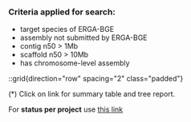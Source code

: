 ### Criteria applied for search:
  - target species of ERGA-BGE
  - assembly not submitted by ERGA-BGE
  - contig n50 > 1Mb
  - scaffold n50 > 10Mb
  - has chromosome-level assembly

::grid{direction="row" spacing="2" class="padded"}

(*) Click on link for summary table and tree report.

For **status per project** use [this link](https://goat.genomehubs.org/search?query=long_list%3DERGA-BGE%20AND%20bioproject%3D%21PRJEB61747%20AND%20tax_rank%28species%29%20AND%20ebp_metric_date&result=taxon&includeEstimates=true&summaryValues=count&taxonomy=ncbi&size=100&offset=0&fields=insdc_open%2Csequencing_status_africabp%2Csequencing_status_ag100pest%2Csequencing_status_agi%2Csequencing_status_arg%2Csequencing_status_asg%2Csequencing_status_b10k%2Csequencing_status_bat1k%2Csequencing_status_canbp%2Csequencing_status_cbp%2Csequencing_status_ccgp%2Csequencing_status_cfgp%2Csequencing_status_dtol%2Csequencing_status_ebpn%2Csequencing_status_endemixit%2Csequencing_status_erga%2Csequencing_status_erga-bge%2Csequencing_status_erga-ch%2Csequencing_status_erga-pil%2Csequencing_status_eurofish%2Csequencing_status_gaga%2Csequencing_status_gap%2Csequencing_status_gbr%2Csequencing_status_giga%2Csequencing_status_i5k%2Csequencing_status_ilebp%2Csequencing_status_1kfg%2Csequencing_status_lmgp%2Csequencing_status_loewe-tbg%2Csequencing_status_metainvert%2Csequencing_status_ogg%2Csequencing_status_omg%2Csequencing_status_other%2Csequencing_status_pgp%2Csequencing_status_phyloalps%2Csequencing_status_prgp%2Csequencing_status_squalomix%2Csequencing_status_tsi%2Csequencing_status_vgp%2Csequencing_status_zoonomia%2Csequencing_status&names=&ranks=#long_list%3DERGA-BGE%20AND%20bioproject%3D!PRJEB61747%20AND%20tax_rank(species)%20AND%20ebp_metric_date)
